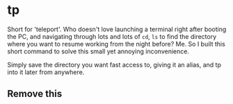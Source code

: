 # tp
Short for 'teleport'.
Who doesn't love launching a terminal right after booting the PC, and navigating through lots and lots of `cd`, `ls` to find the directory where you want to resume working from the night before? Me. So I built this short command to solve this small yet annoying inconvenience.

Simply save the directory you want fast access to, giving it an alias, and tp into it later from anywhere.

## Remove this
